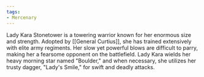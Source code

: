 ```yaml
---
tags:
- Mercenary
---
```


Lady Kara Stonetower is a towering warrior known for her enormous size and strength. Adopted by [[General Curtius]], she has trained extensively with elite army regiments. Her slow yet powerful blows are difficult to parry, making her a fearsome opponent on the battlefield. Lady Kara wields her heavy morning star named "Boulder," and when necessary, she utilizes her trusty dagger, "Lady's Smile," for swift and deadly attacks.